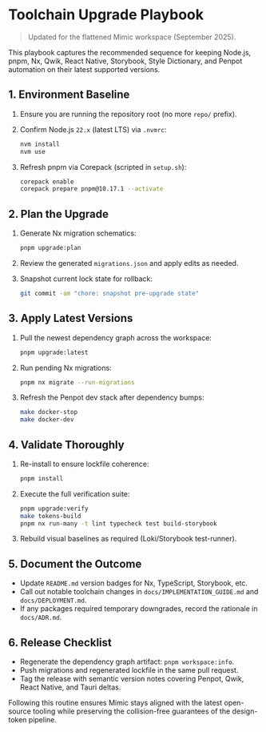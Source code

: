 # Toolchain Upgrade Playbook

> Updated for the flattened Mimic workspace (September 2025).

This playbook captures the recommended sequence for keeping Node.js, pnpm, Nx, Qwik, React Native, Storybook, Style
Dictionary, and Penpot automation on their latest supported versions.

## 1. Environment Baseline

1. Ensure you are running the repository root (no more `repo/` prefix).
2. Confirm Node.js `22.x` (latest LTS) via `.nvmrc`:

   ```bash
   nvm install
   nvm use
   ```

3. Refresh pnpm via Corepack (scripted in `setup.sh`):

   ```bash
   corepack enable
   corepack prepare pnpm@10.17.1 --activate
   ```

## 2. Plan the Upgrade

1. Generate Nx migration schematics:

   ```bash
   pnpm upgrade:plan
   ```

2. Review the generated `migrations.json` and apply edits as needed.
3. Snapshot current lock state for rollback:

   ```bash
   git commit -am "chore: snapshot pre-upgrade state"
   ```

## 3. Apply Latest Versions

1. Pull the newest dependency graph across the workspace:

   ```bash
   pnpm upgrade:latest
   ```

2. Run pending Nx migrations:

   ```bash
   pnpm nx migrate --run-migrations
   ```

3. Refresh the Penpot dev stack after dependency bumps:

   ```bash
   make docker-stop
   make docker-dev
   ```

## 4. Validate Thoroughly

1. Re-install to ensure lockfile coherence:

   ```bash
   pnpm install
   ```

2. Execute the full verification suite:

   ```bash
   pnpm upgrade:verify
   make tokens-build
   pnpm nx run-many -t lint typecheck test build-storybook
   ```

3. Rebuild visual baselines as required (Loki/Storybook test-runner).

## 5. Document the Outcome

- Update `README.md` version badges for Nx, TypeScript, Storybook, etc.
- Call out notable toolchain changes in `docs/IMPLEMENTATION_GUIDE.md` and `docs/DEPLOYMENT.md`.
- If any packages required temporary downgrades, record the rationale in `docs/ADR.md`.

## 6. Release Checklist

- Regenerate the dependency graph artifact: `pnpm workspace:info`.
- Push migrations and regenerated lockfile in the same pull request.
- Tag the release with semantic version notes covering Penpot, Qwik, React Native, and Tauri deltas.

Following this routine ensures Mimic stays aligned with the latest open-source tooling while preserving the
collision-free guarantees of the design-token pipeline.
